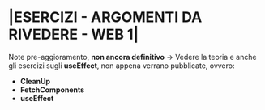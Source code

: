 # |ESERCIZI - ARGOMENTI DA RIVEDERE - WEB 1|


Note pre-aggioramento, **non ancora definitivo** -> Vedere la teoria e anche gli esercizi sugli **useEffect**, non appena verrano pubblicate, ovvero:

- **CleanUp**
- **FetchComponents**
- **useEffect**

